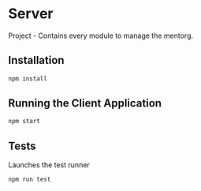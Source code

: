 # Server
Project - Contains every module to manage the mentorg.


## Installation
```bash
npm install
```

## Running the Client Application

```bash
npm start
```

## Tests
Launches the test runner
```bash
npm run test
```